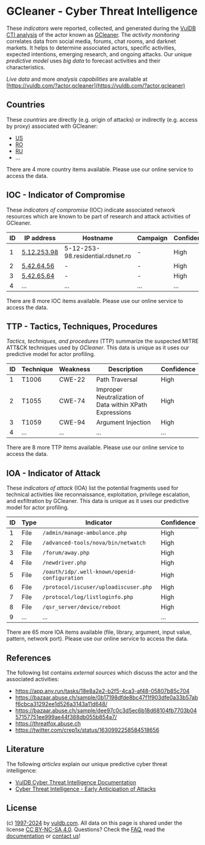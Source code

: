 # GCleaner - Cyber Threat Intelligence

These _indicators_ were reported, collected, and generated during the [VulDB CTI analysis](https://vuldb.com/?kb.cti) of the actor known as [GCleaner](https://vuldb.com/?actor.gcleaner). The _activity monitoring_ correlates data from social media, forums, chat rooms, and darknet markets. It helps to determine associated actors, specific activities, expected intentions, emerging research, and ongoing attacks. Our unique _predictive model_ uses _big data_ to forecast activities and their characteristics.

_Live data_ and more _analysis capabilities_ are available at [https://vuldb.com/?actor.gcleaner](https://vuldb.com/?actor.gcleaner)

## Countries

These _countries_ are directly (e.g. origin of attacks) or indirectly (e.g. access by proxy) associated with GCleaner:

* [US](https://vuldb.com/?country.us)
* [RO](https://vuldb.com/?country.ro)
* [RU](https://vuldb.com/?country.ru)
* ...

There are 4 more country items available. Please use our online service to access the data.

## IOC - Indicator of Compromise

These _indicators of compromise_ (IOC) indicate associated network resources which are known to be part of research and attack activities of GCleaner.

ID | IP address | Hostname | Campaign | Confidence
-- | ---------- | -------- | -------- | ----------
1 | [5.12.253.98](https://vuldb.com/?ip.5.12.253.98) | 5-12-253-98.residential.rdsnet.ro | - | High
2 | [5.42.64.56](https://vuldb.com/?ip.5.42.64.56) | - | - | High
3 | [5.42.65.64](https://vuldb.com/?ip.5.42.65.64) | - | - | High
4 | ... | ... | ... | ...

There are 8 more IOC items available. Please use our online service to access the data.

## TTP - Tactics, Techniques, Procedures

_Tactics, techniques, and procedures_ (TTP) summarize the suspected MITRE ATT&CK techniques used by _GCleaner_. This data is unique as it uses our predictive model for actor profiling.

ID | Technique | Weakness | Description | Confidence
-- | --------- | -------- | ----------- | ----------
1 | T1006 | CWE-22 | Path Traversal | High
2 | T1055 | CWE-74 | Improper Neutralization of Data within XPath Expressions | High
3 | T1059 | CWE-94 | Argument Injection | High
4 | ... | ... | ... | ...

There are 8 more TTP items available. Please use our online service to access the data.

## IOA - Indicator of Attack

These _indicators of attack_ (IOA) list the potential fragments used for technical activities like reconnaissance, exploitation, privilege escalation, and exfiltration by GCleaner. This data is unique as it uses our predictive model for actor profiling.

ID | Type | Indicator | Confidence
-- | ---- | --------- | ----------
1 | File | `/admin/manage-ambulance.php` | High
2 | File | `/advanced-tools/nova/bin/netwatch` | High
3 | File | `/forum/away.php` | High
4 | File | `/newdriver.php` | High
5 | File | `/oauth/idp/.well-known/openid-configuration` | High
6 | File | `/protocol/iscuser/uploadiscuser.php` | High
7 | File | `/protocol/log/listloginfo.php` | High
8 | File | `/qsr_server/device/reboot` | High
9 | ... | ... | ...

There are 65 more IOA items available (file, library, argument, input value, pattern, network port). Please use our online service to access the data.

## References

The following list contains _external sources_ which discuss the actor and the associated activities:

* https://app.any.run/tasks/18e8a2e2-b2f5-4ca3-af48-05807b85c704
* https://bazaar.abuse.ch/sample/0b17198dfde8bc47f1f903dfe0a33b57abf6cbca31292ee1d526a3143a11d648/
* https://bazaar.abuse.ch/sample/dee97c0c3d5ec6b18d68104fb7703b0457157751ee999ae44f388db055b854a7/
* https://threatfox.abuse.ch
* https://twitter.com/crep1x/status/1630992258584518656

## Literature

The following _articles_ explain our unique predictive cyber threat intelligence:

* [VulDB Cyber Threat Intelligence Documentation](https://vuldb.com/?kb.cti)
* [Cyber Threat Intelligence - Early Anticipation of Attacks](https://www.scip.ch/en/?labs.20201022)

## License

(c) [1997-2024](https://vuldb.com/?kb.changelog) by [vuldb.com](https://vuldb.com/?kb.about). All data on this page is shared under the license [CC BY-NC-SA 4.0](https://creativecommons.org/licenses/by-nc-sa/4.0/). Questions? Check the [FAQ](https://vuldb.com/?kb.faq), read the [documentation](https://vuldb.com/?kb) or [contact us](https://vuldb.com/?contact)!
